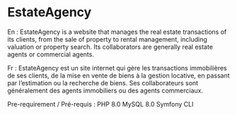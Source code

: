 # EstateAgency

En : EstateAgency is a website that manages the real estate transactions of its clients, from the sale of property to rental management, including valuation or property search. Its collaborators are generally real estate agents or commercial agents.

Fr : EstateAgency est un site internet qui gère les transactions immobilières de ses clients, de la mise en vente de biens à la gestion locative, en passant par l’estimation ou la recherche de biens. Ses collaborateurs sont généralement des agents immobiliers ou des agents commerciaux.



Pre-requirement / Pré-requis :
PHP 8.0
MySQL 8.0
Symfony CLI